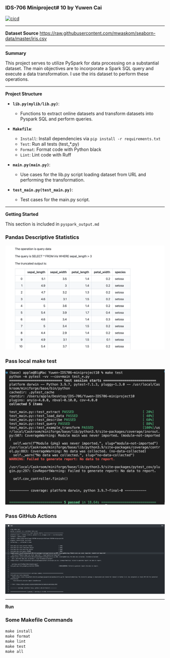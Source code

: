 ### IDS-706 Miniproject# 10 by Yuwen Cai

[![cicd](https://github.com/Candice1121/Yuwen-IDS706-miniproject10/actions/workflows/cicd.yml/badge.svg)](https://github.com/Candice1121/Yuwen-IDS706-miniproject10/actions/workflows/cicd.yml)

---
**Dataset Source**
https://raw.githubusercontent.com/mwaskom/seaborn-data/master/iris.csv

---

**Summary**

This project serves to utilize PySpark for data processing on a substantial dataset. The main objectives are to incorporate a Spark SQL query and execute a data transformation. I use the iris dataset to perform these operations.

---
**Project Structure**

- **`lib.py(mylib/lib.py)`**:
  - Functions to extract online datasets and transform datasets into Pyspark SQL and perform queries.

- **`Makefile`**:
  - `Install`: Install dependencies via `pip install -r requirements.txt`
  - `Test`: Run all tests (test_*.py)
  - `Format`: Format code with Python black
  - `Lint`: Lint code with Ruff

- **`main.py(main.py)`**:
  - Use cases for the lib.py script loading dataset from URL and performing the transformation.

- **`test_main.py(test_main.py)`**:
  - Test cases for the main.py script.

---

**Getting Started**

This section is included in ```pyspark_output.md```

### Pandas Descriptive Statistics
![](/output/description.png)

### Pass local make test
![](/output/local_test.png)

### Pass GitHub Actions
![](/output/github_actions.png)


---

**Run**

### Some Makefile Commands
```command line
make install
make format
make lint
make test
make all
```


